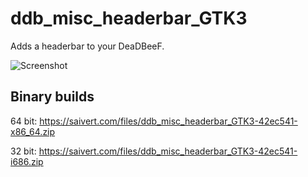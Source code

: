 # ddb_misc_headerbar_GTK3
Adds a headerbar to your DeaDBeeF.

![Screenshot](http://i.imgur.com/KmAvQx3.png "Screenshot")

Binary builds
-------------

64 bit: https://saivert.com/files/ddb_misc_headerbar_GTK3-42ec541-x86_64.zip

32 bit: https://saivert.com/files/ddb_misc_headerbar_GTK3-42ec541-i686.zip

